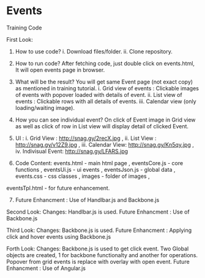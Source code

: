 # Events
Training Code

First Look:

1. How to use code?
  i. Download files/folder.
  ii. Clone repository.

2. How to run code?
  After fetching code, just double click on events.html, It will open events page in browser.

3. What will be the result?
  You will get same Event page (not exact copy) as mentioned in training tutorial.
  i. Grid view of events : Clickable images of events with popover loaded with details of event.
  ii. List view of events : Clickable rows with all details of events.
  iii. Calendar view (only loading/waiting image).

4. How you can see individual event?
  On click of Event image in Grid view as well as click of row in List view will display detail of clicked Event.

5. UI :
  i. Grid View : http://snag.gy/2recX.jpg ,
  ii. List View : http://snag.gy/v12Z9.jpg ,
  iii. Calendar View: http://snag.gy/Kn5qy.jpg ,
  iv. Indivisual Event: http://snag.gy/LFARS.jpg 

6. Code Content:
  events.html - main html page ,
  eventsCore.js - core functions ,
  eventsUi.js - ui events ,
  eventsJson.js - global data ,
  events.css - css classes ,
  images - folder of images ,

  eventsTpl.html - for future enhancement. 

7. Future Enhancment :
  Use of Handlbar.js and Backbone.js

Second Look:
Changes: Handlbar.js is used.
Future Enhancment : Use of Backbone.js

Third Look:
Changes: Backbone.js is used.
Future Enhancment : Applying click and hover events using Backbone.js


Forth Look: 
Changes: Backbone.js is used to get click event. Two Global objects are created, 1 for backbone functionalty and another for operations. Popover from grid events is replace with overlay with open event. 
Future Enhancment : Use of Angular.js

